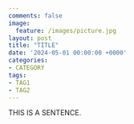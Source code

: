 ```yaml
---
comments: false
image:
  feature: /images/picture.jpg
layout: post
title: "TITLE"
date: '2024-05-01 00:00:00 +0000'
categories:
- CATEGORY
tags:
- TAG1
- TAG2
---
```


THIS <!--more--> IS A SENTENCE.


